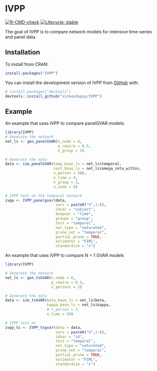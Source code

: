 
# IVPP

<!-- badges: start -->
[![R-CMD-check](https://github.com/xinkaidupsy/IVPP/actions/workflows/R-CMD-check.yaml/badge.svg)](https://github.com/xinkaidupsy/IVPP/actions/workflows/R-CMD-check.yaml)
[![Lifecycle: stable](https://img.shields.io/badge/lifecycle-stable-brightgreen.svg)](https://lifecycle.r-lib.org/articles/stages.html#stable)
<!-- badges: end -->

The goal of IVPP is to compare network models for intensive time-series and panel data. 

## Installation
To install from CRAN:

``` r
install.packages("IVPP")
```

You can install the development version of IVPP from [GitHub](https://github.com/) with:

``` r
# install.packages("devtools")
devtools::install_github("xinkaidupsy/IVPP")
```

## Example

An example that uses IVPP to compare panelGVAR models:

``` r
library(IVPP)
# Generate the network
net_ls <- gen_panelGVAR(n_node = 6,
                        p_rewire = 0.5,
                        n_group = 3)

# Generate the data
data <- sim_panelGVAR(temp_base_ls = net_ls$temporal,
                      cont_base_ls = net_ls$omega_zeta_within,
                      n_person = 500,
                      n_time = 4,
                      n_group = 3,
                      n_node = 6)

# IVPP test on the temporal network
ivpp <- IVPP_panelgvar(data,
                       vars = paste0("V",1:6),
                       idvar = "subject",
                       beepvar = "time",
                       groups = "group",
                       test = "temporal",
                       net_type = "saturated",
                       prune_net = "temporal",
                       partial_prune = TRUE,
                       estimator = "FIML",
                       standardize = "z")

```

An example that uses IVPP to compare N = 1 GVAR models

``` r
library(IVPP)

# Generate the network
net_ls <- gen_tsGVAR(n_node = 6,
                     p_rewire = 0.5,
                     n_persons = 3)

# Generate the data
data <- sim_tsGVAR(beta_base_ls = net_ls$beta,
                   kappa_base_ls = net_ls$kappa,
                   # n_person = 3,
                   n_time = 50)

# IVPP test on
ivpp_ts <- IVPP_tsgvar(data = data,
                       vars = paste0("V",1:6),
                       idvar = "id",
                       test = "temporal",
                       net_type = "saturated",
                       prune_net = "temporal",
                       partial_prune = TRUE,
                       estimator = "FIML",
                       standardize = "z")
```
